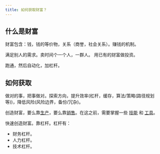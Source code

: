 ```yaml
---
title: 如何获取财富？
---
```


## 什么是财富
财富包含：钱，钱的等价物，关系（商誉，社会关系）。赚钱的机制。

满足别人的需求。卖时间个一个人，一群人。 用已有的财富做投资。

跑通，然后自动化，加杠杆。

## 如何获取
做对的事，把事做对。探索方向，提升效率(杠杆，缓存，算法/策略(路径规划等))，降低风险(风险边界，备份/冗杂)。


创造财富，要么靠[生产](../3/3-make.md)，要么靠[销售](../5/5-sale.md)。在这之前，需要掌握一些 [技能](../1/1-skill.md) 和 [工具](../2/2-tool.md)。

快速创造财富。靠杠杆。杠杆有：
* 财务杠杆。
* 人力杠杆。
* 技术杠杆。

